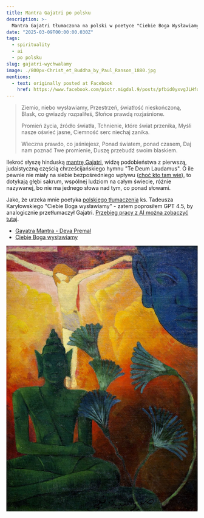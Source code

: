```yaml
---
title: Mantra Gajatri po polsku
description: >-
  Mantra Gajatri tłumaczona na polski w poetyce "Ciebie Boga Wysławiamy" - przez GPT 4.5.
date: "2025-03-09T00:00:00.030Z"
tags:
  - spirituality
  - ai
  - po polsku
slug: gajatri-wychwalamy
image: ./800px-Christ_et_Buddha_by_Paul_Ranson_1880.jpg
mentions:
  - text: originally posted at Facebook
    href: https://www.facebook.com/piotr.migdal.9/posts/pfbid0yxvgJLHfq77arMRhgsM7C9xc5LvyK9UVvT73cGAsHo24pKofjuFJzZ4p4g16jVTAl
---
```


> Ziemio, niebo wysławiamy,
> Przestrzeń, światłość nieskończoną,
> Blask, co gwiazdy rozpaliłeś,
> Słońce prawdą rozjaśnione.
>
> Promień życia, źródło światła,
> Tchnienie, które świat przenika,
> Myśli nasze oświeć jasne,
> Ciemność serc niechaj zanika.
>
> Wieczna prawdo, co jaśniejesz,
> Ponad światem, ponad czasem,
> Daj nam poznać Twe promienie,
> Duszę przebudź swoim blaskiem.

Ilekroć słyszę hinduską [mantrę Gajatri](https://en.wikipedia.org/wiki/Gayatri_Mantra), widzę podobieństwa z pierwszą, judaistyczną częścią chrześcijańskiego hymnu "Te Deum Laudamus". O ile pewnie nie miały na siebie bezpośredniego wpływu ([choć kto tam wie](https://en.wikipedia.org/wiki/Buddhism_and_Christianity)), to dotykają głębi sakrum, wspólnej ludziom na całym świecie, różnie nazywanej, bo nie ma jednego słowa nad tym, co ponad słowami.

Jako, że urzeka mnie poetyka [polskiego tłumaczenia](https://pl.wikipedia.org/wiki/Te_Deum) ks. Tadeusza Karyłowskiego "Ciebie Boga wysławiamy" - zatem poprosiłem GPT 4.5, by analogicznie przetłumaczył Gajatri. [Przebieg pracy z AI można zobaczyć tutaj](https://chatgpt.com/share/67edba6f-66d4-8001-84a2-ef955ae0eb4d).

- [Gayatra Mantra - Deva Premal](https://open.spotify.com/track/1kYeYUOjvEX9Vg3Tb8VIHR?si=eb0f28ae612449ce)
- [Ciebie Boga wysławiamy](https://www.youtube.com/watch?v=2UN35U5xFZM)

![Christ et Buddha by Paul Ranson 1880](./800px-Christ_et_Buddha_by_Paul_Ranson_1880.JPG)
